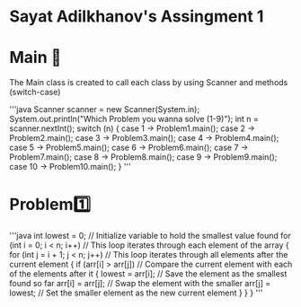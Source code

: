 # Sayat Adilkhanov's Assingment 1

# Main 🚀

The Main class is created to call each class by using Scanner and methods (switch-case)

'''java
        Scanner scanner = new Scanner(System.in);
        System.out.println("Which Problem you wanna solve (1-9)");
        int n = scanner.nextInt();
        switch (n)
        {
            case 1 -> Problem1.main();
            case 2 -> Problem2.main();
            case 3 -> Problem3.main();
            case 4 -> Problem4.main();
            case 5 -> Problem5.main();
            case 6 -> Problem6.main();
            case 7 -> Problem7.main();
            case 8 -> Problem8.main();
            case 9 -> Problem9.main();
            case 10 -> Problem10.main();
        }
'''        

# Problem:one:
'''java
        int lowest = 0; // Initialize variable to hold the smallest value found
        for (int i = 0; i < n; i++) // This loop iterates through each element of the array
        {
            for (int j = i + 1; j < n; j++) // This loop iterates through all elements after the current element
            {
                if (arr[i] > arr[j]) // Compare the current element with each of the elements after it
                {
                    lowest = arr[i]; // Save the element as the smallest found so far
                    arr[i] = arr[j]; // Swap the element with the smaller
                    arr[j] = lowest; // Set the smaller element as the new current element
                }
            }
        }
'''
